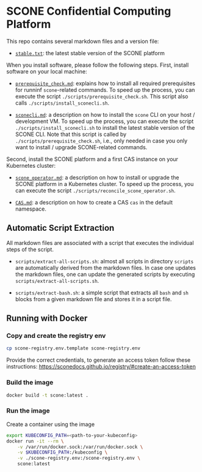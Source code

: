 # SCONE Confidential Computing Platform

This repo contains several markdown files and a version file:

- [`stable.txt`](stable.txt): the latest stable version of the SCONE platform


When you install software, please follow the following steps. First, install software on your local machine:

- [`prerequisite_check.md`](prerequisite_check.md): explains how to install all required prerequisites for runninf `scone`-related commands. To speed up the process, you can execute the script `./scripts/prerequisite_check.sh`. This script also calls `./scripts/install_sconecli.sh`.

- [`sconecli.md`](sconecli.md): a description on how to install the `scone` CLI on your host / development VM. To speed up the process, you can execute the script `./scripts/install_sconecli.sh` to install the latest stable version of the SCONE CLI. Note that this script is called by `./scripts/prerequisite_check.sh`, i.e., only needed in case you only want to install / upgrade SCONE-related commands.

Second, install the SCONE platform and a first CAS instance on your Kubernetes cluster:

- [`scone_operator.md`](scone_operator.md): a description on how to install or upgrade the SCONE platform in a Kubernetes cluster. To speed up the process, you can execute the script `./scripts/reconcile_scone_operator.sh`.

- [`CAS.md`](CAS.md): a description on how to create a CAS `cas` in the default namespace.

## Automatic Script Extraction

All markdown files are associated with a script that executes the individual steps of the script.

- `scripts/extract-all-scripts.sh`: almost all scripts in directory `scripts` are automatically derived from the markdown files. In case one updates the markdown files, one can update the generated scripts by executing `scripts/extract-all-scripts.sh`.

- `scripts/extract-bash.sh`: a simple script that extracts all `bash` and `sh` blocks from a given markdown file and stores it in a script file.

## Running with Docker

### Copy and create the registry env

```bash
cp scone-registry.env.template scone-registry.env
```

Provide the correct credentials, to generate an access token follow these instructions: <https://sconedocs.github.io/registry/#create-an-access-token>

### Build the image

```bash
docker build -t scone:latest .
```

### Run the image

Create a container using the image

```bash
export KUBECONFIG_PATH=<path-to-your-kubeconfig>
docker run -it --rm \
    -v /var/run/docker.sock:/var/run/docker.sock \
    -v $KUBECONFIG_PATH:/kubeconfig \
    -v ./scone-registry.env:/scone-registry.env \
    scone:latest
```
